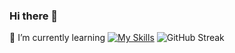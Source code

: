 ### Hi there 👋
🌱 I’m currently learning [![My Skills](https://skillicons.dev/icons?i=django)](https://skillicons.dev)
![GitHub Streak](https://github-readme-streak-stats.herokuapp.com/?user=basunepal&theme=horizon)

<!--
**basunepal/basunepal** is a ✨ _special_ ✨ repository because its `README.md` (this file) appears on your GitHub profile.

Here are some ideas to get you started:

- 🔭 I’m currently working on ...
- 🌱 I’m currently learning ...
- 👯 I’m looking to collaborate on ...
- 🤔 I’m looking for help with ...
- 💬 Ask me about ...
- 📫 How to reach me: ...
- 😄 Pronouns: ...
- ⚡ Fun fact: ...
-->
